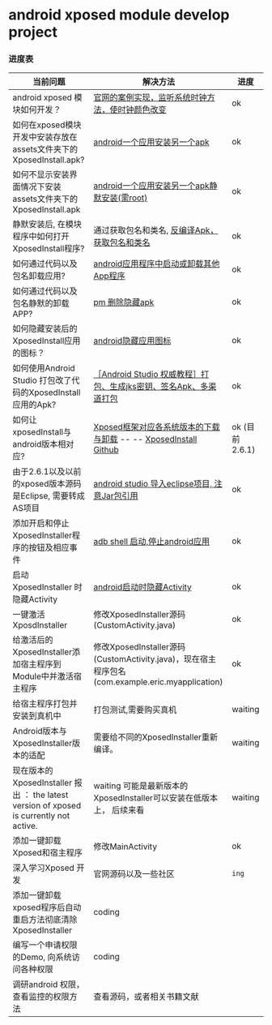 # android xposed module develop project

### 进度表

当前问题    |   解决方法    | 进度
---|---|---
android xposed 模块如何开发？ |[官网的案例实现，监听系统时钟方法，使时钟颜色改变](https://github.com/rovo89/XposedBridge/wiki/Development-tutorial)|ok
如何在xposed模块开发中安装存放在assets文件夹下的XposedInstall.apk?   |  [android一个应用安装另一个apk](http://blog.csdn.net/zxc514257857/article/details/77485561)    |ok
如何不显示安装界面情况下安装assets文件夹下的XposedInstall.apk   |  [android一个应用安装另一个apk静默安装(需root)](http://blog.csdn.net/zxc514257857/article/details/77488832)   | ok
静默安装后, 在模块程序中如何打开XposedInstall程序?  | 通过获取包名和类名, [反编译Apk，获取包名和类名](http://blog.csdn.net/vipzjyno1/article/details/21039349)    | ok
如何通过代码以及包名卸载应用?            |[android应用程序中启动或卸载其他App程序](http://blog.csdn.net/wangjintao1988/article/details/12572307)  |ok
如何通过代码以及包名静默的卸载APP?    |  [pm 删除隐藏apk](https://my.oschina.net/u/2502529/blog/822114g) | ok
如何隐藏安装后的XposedInstall应用的图标？  |    [android隐藏应用图标](https://www.jianshu.com/p/0d64bce9fbd2/)    |   ok
如何使用Android Studio 打包改了代码的XposedInstall应用的Apk? |  [［Android Studio 权威教程］打包、生成jks密钥、签名Apk、多渠道打包](http://blog.csdn.net/yy1300326388/article/details/48344411) | ok
如何让xposedInstall与android版本相对应?   |  [Xposed框架对应各系统版本的下载与卸载](http://xposed.appkg.com/1152.html)    --  -- [XposedInstall Github](https://github.com/rovo89/XposedInstaller/releases)    |  ok (目前2.6.1)
由于2.6.1以及以前的xposed版本源码是Eclipse, 需要转成AS项目  |[android studio 导入eclipse项目, 注意Jar包引用](https://www.jianshu.com/p/e96034f69dec)    | ok
添加开启和停止XposedInstaller程序的按钮及相应事件       |[adb shell 启动,停止android应用](http://blog.csdn.net/pingqingbo/article/details/20450951)        | ok
启动XposedInstaller 时隐藏Activity    | [android启动时隐藏Activity](https://www.jianshu.com/p/3afcaa959de2)  | ok
一键激活XposdInstaller | 修改XposedInstaller源码(CustomActivity.java)   | ok
给激活后的XposedInstaller添加宿主程序到Module中并激活宿主程序  | 修改XposedInstaller源码(CustomActivity.java)，现在宿主程序包名(com.example.eric.myapplication)    | ok
给宿主程序打包并安装到真机中 |     打包测试,需要购买真机    |  waiting
Android版本与XposedInstaller版本的适配   | 需要给不同的XposedInstaller重新编译。 | waiting
现在版本的XposedInstaller 报出 ： the latest version of xposed is currently not active.   | waiting 可能是最新版本的XposedInstaller可以安装在低版本上， 后续来看    | waiting
添加一键卸载Xposed和宿主程序	| 修改MainActivity	| ok
深入学习Xposed 开发     | 官网源码以及一些社区      | `ing`
添加一键卸载xposed程序后自动重启方法彻底清除XposedInstaller    |   coding |
编写一个申请权限的Demo, 向系统访问各种权限  | coding  |
调研android 权限，查看监控的权限方法    | 查看源码，或者相关书籍文献  |



